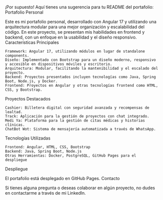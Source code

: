 ¡Por supuesto! Aquí tienes una sugerencia para tu README del portafolio:
Portafolio Personal

Este es mi portafolio personal, desarrollado con Angular 17 y utilizando una arquitectura modular para una mejor organización y escalabilidad del código. En este proyecto, se presentan mis habilidades en frontend y backend, con un enfoque en la usabilidad y el diseño responsivo.
Características Principales

    Framework: Angular 17, utilizando módulos en lugar de standalone components.
    Diseño: Implementado con Bootstrap para un diseño moderno, responsivo y accesible en dispositivos móviles y escritorio.
    Arquitectura: Modular, facilitando la mantenibilidad y el escalado del proyecto.
    Backend: Proyectos presentados incluyen tecnologías como Java, Spring Boot, Node.js, y Docker.
    Frontend: Proyectos en Angular y otras tecnologías frontend como HTML, CSS, y Bootstrap.

Proyectos Destacados

    Cashier: Billetera digital con seguridad avanzada y recompensas de lealtad.
    Track: Aplicación para la gestión de proyectos con chat integrado.
    Medi Ya: Plataforma para la gestión de citas médicas y historias clínicas.
    ChatBot Wot: Sistema de mensajería automatizada a través de WhatsApp.

Tecnologías Utilizadas

    Frontend: Angular, HTML, CSS, Bootstrap
    Backend: Java, Spring Boot, Node.js
    Otras Herramientas: Docker, PostgreSQL, GitHub Pages para el despliegue

Despliegue

El portafolio está desplegado en GitHub Pages.
Contacto

Si tienes alguna pregunta o deseas colaborar en algún proyecto, no dudes en contactarme a través de mi LinkedIn.
